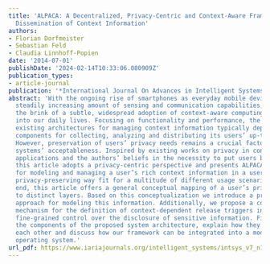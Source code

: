 ```yaml
---
title: 'ALPACA: A Decentralized, Privacy-Centric and Context-Aware Framework for the
  Dissemination of Context Information'
authors:
- Florian Dorfmeister
- Sebastian Feld
- Claudia Linnhoff-Popien
date: '2014-07-01'
publishDate: '2024-02-14T10:33:06.080909Z'
publication_types:
- article-journal
publication: '*International Journal On Advances in Intelligent Systems*'
abstract: 'With the ongoing rise of smartphones as everyday mobile devices and their
  steadily increasing amount of sensing and communication capabilities, we are on
  the brink of a subtle, widespread adoption of context-aware computing techniques
  into our daily lives. Focusing on functionality and performance, the majority of
  existing architectures for managing context information typically deploy central
  components for collecting, analyzing and distributing its users’ up-to-date data.
  However, preservation of users’ privacy needs remains a crucial factor for such
  systems’ acceptableness. Inspired by existing works on privacy in context-aware
  applications and the authors’ beliefs in the necessity to put users back in control,
  this article adopts a privacy-centric perspective and presents ALPACA: A novel approach
  for modeling and managing a user’s rich context information in a user-centric and
  privacy-preserving way fit for a multitude of different usage scenarios. To this
  end, this article offers a general conceptual mapping of a user’s privacy needs
  to distinct layers. Based on this conceptualization we introduce a privacy-centric
  approach for modeling this information. Additionally, we propose a context-aware
  mechanism for the definition of context-dependent release triggers in order to enable
  fine-grained control over the disclosure of sensitive information. Finally, we present
  the components of the proposed system architecture, explain how they interact with
  each other and discuss how our framework can be integrated into a modern mobile
  operating system.'
url_pdf: https://www.iariajournals.org/intelligent_systems/intsys_v7_n12_2014_paged.pdf
---
```

